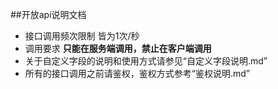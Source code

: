 ##开放api说明文档
+ 接口调用频次限制
  皆为1次/秒
+ 调用要求
  **只能在服务端调用，禁止在客户端调用**
+ 关于自定义字段的说明和使用方式请参见“自定义字段说明.md”
+ 所有的接口调用之前请鉴权，鉴权方式参考“鉴权说明.md”
